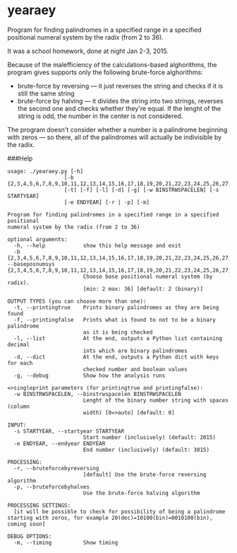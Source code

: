yearaey
=======

Program for finding palindromes in a specified range in a specified positional numeral system by the radix (from 2 to 36).

It was a school homework, done at night Jan 2-3, 2015. 

Because of the malefficiency of the calculations-based alghorithms, the program gives supports only the following brute-force alghorithms:
 * brute-force by reversing — it just reverses the string and checks if it is still the same string
 * brute-force by halving — it divides the string into two strings, reverses the second one and checks whether they're equal. If the lenght of the string is odd, the number in the center is not considered.

The program doesn't consider whether a number is a palindrome beginning with zeros — so there, all of the palindromes will actually be indivisible by the radix.

 
###Help
```
usage: ./yearaey.py [-h]
                  [-b {2,3,4,5,6,7,8,9,10,11,12,13,14,15,16,17,18,19,20,21,22,23,24,25,26,27,28,29,30,31,32,33,34,35,36}]
                  [-t] [-f] [-l] [-d] [-g] [-w BINSTRWSPACELEN] [-s STARTYEAR]
                  [-e ENDYEAR] [-r | -p] [-m]

Program for finding palindromes in a specified range in a specified positional
numeral system by the radix (from 2 to 36)

optional arguments:
  -h, --help            show this help message and exit
  -b {2,3,4,5,6,7,8,9,10,11,12,13,14,15,16,17,18,19,20,21,22,23,24,25,26,27,28,29,30,31,32,33,34,35,36}, --baseposnumsys {2,3,4,5,6,7,8,9,10,11,12,13,14,15,16,17,18,19,20,21,22,23,24,25,26,27,28,29,30,31,32,33,34,35,36}
                        Choose base positional numeral system (by radix).
                        [min: 2 max: 36] [default: 2 (binary)]

OUTPUT TYPES (you can choose more than one):
  -t, --printingtrue    Prints binary palindromes as they are being found
  -f, --printingfalse   Prints what is found to not to be a binary palindrome
                        as it is being checked
  -l, --list            At the end, outputs a Python list containing decimal
                        ints which are binary palindromes
  -d, --dict            At the end, outputs a Python dict with keys for each
                        checked number and boolean values
  -g, --debug           Show how the analysis runs

=>singleprint parameters (for printingtrue and printingfalse):
  -w BINSTRWSPACELEN, --binstrwspacelen BINSTRWSPACELEN
                        Lenght of the binary number string with spaces (column
                        width) [0=>auto] [default: 0]

INPUT:
  -s STARTYEAR, --startyear STARTYEAR
                        Start number (inclusively) (default: 2015)
  -e ENDYEAR, --endyear ENDYEAR
                        End number (inclusively) (default: 3015)

PROCESSING:
  -r, --bruteforcebyreversing
                        [default] Use the brute-force reversing algorithm
  -p, --bruteforcebyhalves
                        Use the brute-force halving algorithm

PROCESSING SETTINGS:
  [it will be possible to check for possibility of being a palindrome starting with zeros, for example 20(dec)=10100(bin)=0010100(bin), coming soon]

DEBUG OPTIONS:
  -m, --timing          Show timing
```

